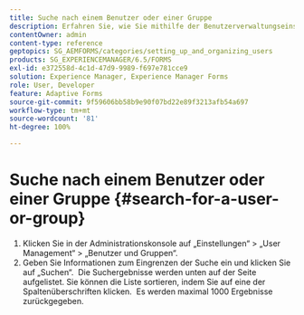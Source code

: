 ```yaml
---
title: Suche nach einem Benutzer oder einer Gruppe
description: Erfahren Sie, wie Sie mithilfe der Benutzerverwaltungseinstellungen in der Administrationskonsole nach Benutzerinnen bzw. Benutzer oder einer Gruppe suchen.
contentOwner: admin
content-type: reference
geptopics: SG_AEMFORMS/categories/setting_up_and_organizing_users
products: SG_EXPERIENCEMANAGER/6.5/FORMS
exl-id: e372558d-4c1d-47d9-9989-f697e781cce9
solution: Experience Manager, Experience Manager Forms
role: User, Developer
feature: Adaptive Forms
source-git-commit: 9f59606bb58b9e90f07bd22e89f3213afb54a697
workflow-type: tm+mt
source-wordcount: '81'
ht-degree: 100%

---
```


# Suche nach einem Benutzer oder einer Gruppe {#search-for-a-user-or-group}

1. Klicken Sie in der Administrationskonsole auf „Einstellungen“ > „User Management“ > „Benutzer und Gruppen“.
1. Geben Sie Informationen zum Eingrenzen der Suche ein und klicken Sie auf „Suchen“.  Die Suchergebnisse werden unten auf der Seite aufgelistet. Sie können die Liste sortieren, indem Sie auf eine der Spaltenüberschriften klicken.  Es werden maximal 1000 Ergebnisse zurückgegeben.
